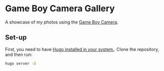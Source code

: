 # Game Boy Camera Gallery

A showcase of my photos using the [Game Boy Camera](https://en.wikipedia.org/wiki/Game_Boy_Camera).


## Set-up

First, you need to have [Hugo installed in your
system.](https://github.com/gohugoio/hugo#install-hugo-as-your-site-generator-binary-install).
Clone the repository, and then run:

```sh
hugo server -D
```
